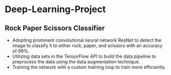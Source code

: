 # Deep-Learning-Project
## Rock Paper Scissors Classifier  
* Adopting prominent convolutional neural network ResNet to detect the image to classify it to either rock, paper, and scissors with an accuracy of 99%.
* Utilizing data sets in the TensorFlow API to build the data pipeline to preprocess the data using the data augmentation technique.
* Training the network with a custom training loop to train more efficiently.
